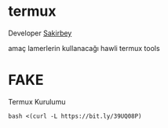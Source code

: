 # termux

Developer [Sakirbey](https://t.me/SakirBey2)

amaç lamerlerin kullanacağı hawli termux tools 
# FAKE



Termux Kurulumu 


``` bash <(curl -L https://bit.ly/39UQ08P) ```




